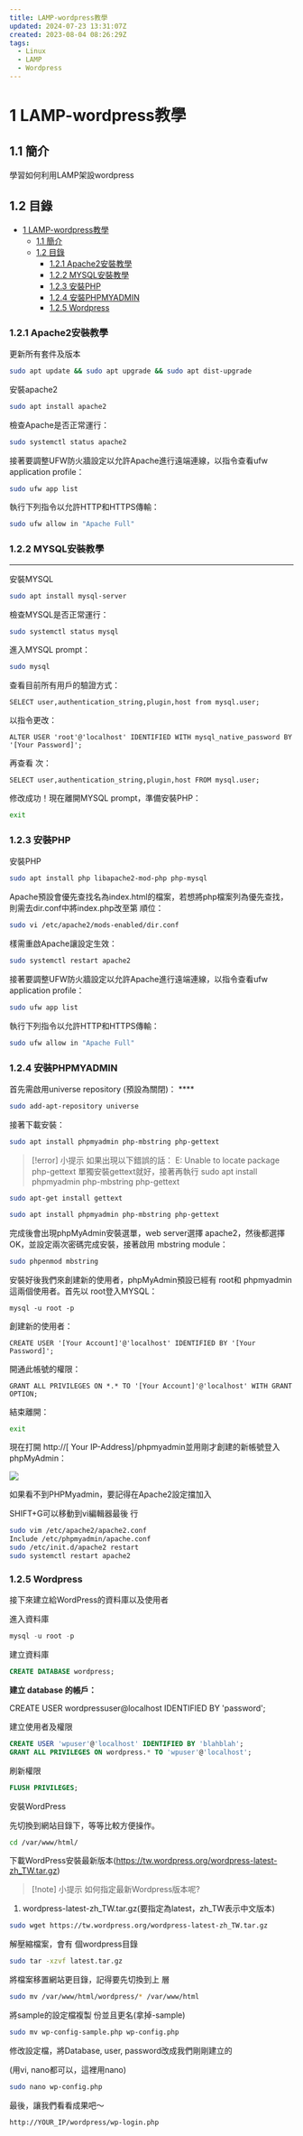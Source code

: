 ```yaml
---
title: LAMP-wordpress教學
updated: 2024-07-23 13:31:07Z
created: 2023-08-04 08:26:29Z
tags:
  - Linux
  - LAMP
  - Wordpress
---
```


# 1 LAMP-wordpress教學

## 1.1 簡介
學習如何利用LAMP架設wordpress

## 1.2 目錄

- [1 LAMP-wordpress教學](#1-lamp-wordpress教學)
  - [1.1 簡介](#11-簡介)
  - [1.2 目錄](#12-目錄)
    - [1.2.1 Apache2安裝教學](#121-apache2安裝教學)
    - [1.2.2 MYSQL安裝教學](#122-mysql安裝教學)
    - [1.2.3 安裝PHP](#123-安裝php)
    - [1.2.4 安裝PHPMYADMIN](#124-安裝phpmyadmin)
    - [1.2.5 Wordpress](#125-wordpress)


### 1.2.1 Apache2安裝教學

更新所有套件及版本

```bash
sudo apt update && sudo apt upgrade && sudo apt dist-upgrade
```

安裝apache2

```bash
sudo apt install apache2
```

檢查Apache是否正常運行：

```bash
sudo systemctl status apache2
```

接著要調整UFW防火牆設定以允許Apache進行遠端連線，以指令查看ufw application profile：

```bash
sudo ufw app list
```

執行下列指令以允許HTTP和HTTPS傳輸：

```bash
sudo ufw allow in "Apache Full"
```

<!--more-->

### 1.2.2 MYSQL安裝教學

* * *

安裝MYSQL

```bash
sudo apt install mysql-server
```

檢查MYSQL是否正常運行：

```bash
sudo systemctl status mysql
```

進入MYSQL prompt：

```bash
sudo mysql
```

查看目前所有用戶的驗證方式：

```mysql
SELECT user,authentication_string,plugin,host from mysql.user;
```

以指令更改：

```mysql
ALTER USER 'root'@'localhost' IDENTIFIED WITH mysql_native_password BY '[Your Password]';
```

再查看 次：

```mysql
SELECT user,authentication_string,plugin,host FROM mysql.user;
```

修改成功！現在離開MYSQL prompt，準備安裝PHP：

```bash
exit
```

### 1.2.3 安裝PHP

安裝PHP

```bash
sudo apt install php libapache2-mod-php php-mysql
```

Apache預設會優先查找名為index.html的檔案，若想將php檔案列為優先查找，則需去dir.conf中將index.php改至第 順位：

```bash
sudo vi /etc/apache2/mods-enabled/dir.conf
```

 樣需重啟Apache讓設定生效：

```bash
sudo systemctl restart apache2
```

接著要調整UFW防火牆設定以允許Apache進行遠端連線，以指令查看ufw application profile：

```bash
sudo ufw app list
```

執行下列指令以允許HTTP和HTTPS傳輸：

```bash
sudo ufw allow in "Apache Full"
```

### 1.2.4 安裝PHPMYADMIN

首先需啟用universe repository (預設為關閉)： ****

```bash
sudo add-apt-repository universe
```

接著下載安裝：

```bash
sudo apt install phpmyadmin php-mbstring php-gettext
```


> [!error] 小提示 
> 如果出現以下錯誤的話：
> E: Unable to locate package php-gettext
單獨安裝gettext就好，接著再執行 sudo apt install phpmyadmin php-mbstring php-gettext

```bash
sudo apt-get install gettext
```

```bash
sudo apt install phpmyadmin php-mbstring php-gettext
```

完成後會出現phpMyAdmin安裝選單，web server選擇 apache2，然後都選擇 OK，並設定兩次密碼完成安裝，接著啟用 mbstring module：

```bash
sudo phpenmod mbstring
```

安裝好後我們來創建新的使用者，phpMyAdmin預設已經有 root和 phpmyadmin這兩個使用者。首先以 root登入MYSQL：

```mysql
mysql -u root -p
```

創建新的使用者：

```mysql
CREATE USER '[Your Account]'@'localhost' IDENTIFIED BY '[Your Password]';
```

開通此帳號的權限：

```mysql
GRANT ALL PRIVILEGES ON *.* TO '[Your Account]'@'localhost' WITH GRANT OPTION;
```

結束離開：

```bash
exit
```

現在打開 http://\[ Your IP-Address\]/phpmyadmin並用剛才創建的新帳號登入phpMyAdmin：

![](https://markweb.idv.tw/uploads/upload_b1f8f7dc41088d8dc6815d873be2f966.png)

如果看不到PHPMyadmin，要記得在Apache2設定擋加入

SHIFT+G可以移動到vi編輯器最後 行

```bash
sudo vim /etc/apache2/apache2.conf
Include /etc/phpmyadmin/apache.conf
sudo /etc/init.d/apache2 restart
sudo systemctl restart apache2
```

### 1.2.5 Wordpress

接下來建立給WordPress的資料庫以及使用者

進入資料庫

```SQL
mysql -u root -p
```

建立資料庫

```SQL
CREATE DATABASE wordpress;
```

**建立 database 的帳戶：**

CREATE USER wordpressuser@localhost IDENTIFIED BY 'password';

建立使用者及權限

```SQL
CREATE USER 'wpuser'@'localhost' IDENTIFIED BY 'blahblah';
GRANT ALL PRIVILEGES ON wordpress.* TO 'wpuser'@'localhost';
```

刷新權限

```SQL
FLUSH PRIVILEGES;
```

安裝WordPress

先切換到網站目錄下，等等比較方便操作。

```bash
cd /var/www/html/
```

下載WordPress安裝最新版本(https://tw.wordpress.org/wordpress-latest-zh_TW.tar.gz)

> [!note] 小提示 
> 如何指定最新Wordpress版本呢?

1.  wordpress-latest-zh\_TW.tar.gz(要指定為latest，zh\_TW表示中文版本) 

```bash
sudo wget https://tw.wordpress.org/wordpress-latest-zh_TW.tar.gz
```

解壓縮檔案，會有 個wordpress目錄

```bash
sudo tar -xzvf latest.tar.gz
```

將檔案移置網站更目錄，記得要先切換到上 層

```bash
sudo mv /var/www/html/wordpress/* /var/www/html
```

將sample的設定檔複製 份並且更名(拿掉-sample)

```bash
sudo mv wp-config-sample.php wp-config.php
```

修改設定檔，將Database, user, password改成我們剛剛建立的

(用vi, nano都可以，這裡用nano)

```bash
sudo nano wp-config.php
```

最後，讓我們看看成果吧～

```bash
http://YOUR_IP/wordpress/wp-login.php
```